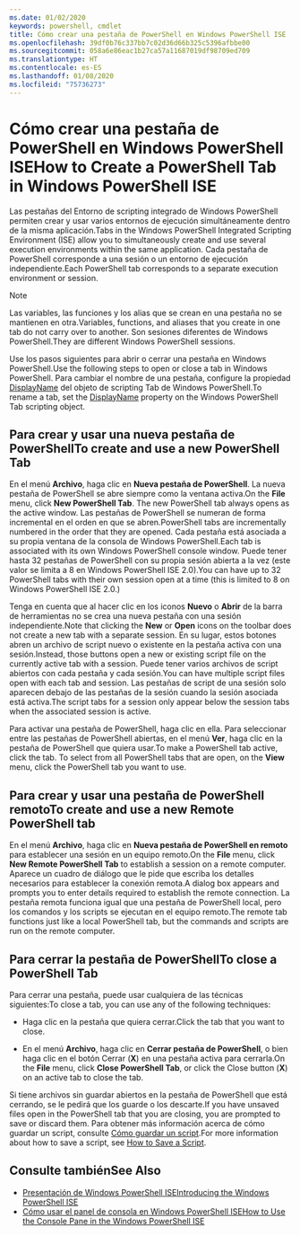 ```yaml
---
ms.date: 01/02/2020
keywords: powershell, cmdlet
title: Cómo crear una pestaña de PowerShell en Windows PowerShell ISE
ms.openlocfilehash: 39df0b76c337bb7c02d36d66b325c5396afbbe00
ms.sourcegitcommit: 058a6e86eac1b27ca57a11687019df98709ed709
ms.translationtype: HT
ms.contentlocale: es-ES
ms.lasthandoff: 01/08/2020
ms.locfileid: "75736273"
---
```

# <a name="how-to-create-a-powershell-tab-in-windows-powershell-ise"></a><span data-ttu-id="cd491-103">Cómo crear una pestaña de PowerShell en Windows PowerShell ISE</span><span class="sxs-lookup"><span data-stu-id="cd491-103">How to Create a PowerShell Tab in Windows PowerShell ISE</span></span>

<span data-ttu-id="cd491-104">Las pestañas del Entorno de scripting integrado de Windows PowerShell permiten crear y usar varios entornos de ejecución simultáneamente dentro de la misma aplicación.</span><span class="sxs-lookup"><span data-stu-id="cd491-104">Tabs in the Windows PowerShell Integrated Scripting Environment (ISE) allow you to simultaneously create and use several execution environments within the same application.</span></span> <span data-ttu-id="cd491-105">Cada pestaña de PowerShell corresponde a una sesión o un entorno de ejecución independiente.</span><span class="sxs-lookup"><span data-stu-id="cd491-105">Each PowerShell tab corresponds to a separate execution environment or session.</span></span>

> [!NOTE]
> <span data-ttu-id="cd491-106">Las variables, las funciones y los alias que se crean en una pestaña no se mantienen en otra.</span><span class="sxs-lookup"><span data-stu-id="cd491-106">Variables, functions, and aliases that you create in one tab do not carry over to another.</span></span> <span data-ttu-id="cd491-107">Son sesiones diferentes de Windows PowerShell.</span><span class="sxs-lookup"><span data-stu-id="cd491-107">They are different Windows PowerShell sessions.</span></span>

<span data-ttu-id="cd491-108">Use los pasos siguientes para abrir o cerrar una pestaña en Windows PowerShell.</span><span class="sxs-lookup"><span data-stu-id="cd491-108">Use the following steps to open or close a tab in Windows PowerShell.</span></span> <span data-ttu-id="cd491-109">Para cambiar el nombre de una pestaña, configure la propiedad [DisplayName](object-model/The-PowerShellTab-Object.md#displayname) del objeto de scripting Tab de Windows PowerShell.</span><span class="sxs-lookup"><span data-stu-id="cd491-109">To rename a tab, set the [DisplayName](object-model/The-PowerShellTab-Object.md#displayname) property on the Windows PowerShell Tab scripting object.</span></span>

## <a name="to-create-and-use-a-new-powershell-tab"></a><span data-ttu-id="cd491-110">Para crear y usar una nueva pestaña de PowerShell</span><span class="sxs-lookup"><span data-stu-id="cd491-110">To create and use a new PowerShell Tab</span></span>

<span data-ttu-id="cd491-111">En el menú **Archivo**, haga clic en **Nueva pestaña de PowerShell**. La nueva pestaña de PowerShell se abre siempre como la ventana activa.</span><span class="sxs-lookup"><span data-stu-id="cd491-111">On the **File** menu, click **New PowerShell Tab**. The new PowerShell tab always opens as the active window.</span></span> <span data-ttu-id="cd491-112">Las pestañas de PowerShell se numeran de forma incremental en el orden en que se abren.</span><span class="sxs-lookup"><span data-stu-id="cd491-112">PowerShell tabs are incrementally numbered in the order that they are opened.</span></span> <span data-ttu-id="cd491-113">Cada pestaña está asociada a su propia ventana de la consola de Windows PowerShell.</span><span class="sxs-lookup"><span data-stu-id="cd491-113">Each tab is associated with its own Windows PowerShell console window.</span></span> <span data-ttu-id="cd491-114">Puede tener hasta 32 pestañas de PowerShell con su propia sesión abierta a la vez (este valor se limita a 8 en Windows PowerShell ISE 2.0).</span><span class="sxs-lookup"><span data-stu-id="cd491-114">You can have up to 32 PowerShell tabs with their own session open at a time (this is limited to 8 on Windows PowerShell ISE 2.0.)</span></span>

<span data-ttu-id="cd491-115">Tenga en cuenta que al hacer clic en los iconos **Nuevo** o **Abrir** de la barra de herramientas no se crea una nueva pestaña con una sesión independiente.</span><span class="sxs-lookup"><span data-stu-id="cd491-115">Note that clicking the **New** or **Open** icons on the toolbar does not create a new tab with a separate session.</span></span> <span data-ttu-id="cd491-116">En su lugar, estos botones abren un archivo de script nuevo o existente en la pestaña activa con una sesión.</span><span class="sxs-lookup"><span data-stu-id="cd491-116">Instead, those buttons open a new or existing script file on the currently active tab with a session.</span></span> <span data-ttu-id="cd491-117">Puede tener varios archivos de script abiertos con cada pestaña y cada sesión.</span><span class="sxs-lookup"><span data-stu-id="cd491-117">You can have multiple script files open with each tab and session.</span></span> <span data-ttu-id="cd491-118">Las pestañas de script de una sesión solo aparecen debajo de las pestañas de la sesión cuando la sesión asociada está activa.</span><span class="sxs-lookup"><span data-stu-id="cd491-118">The script tabs for a session only appear below the session tabs when the associated session is active.</span></span>

<span data-ttu-id="cd491-119">Para activar una pestaña de PowerShell, haga clic en ella. Para seleccionar entre las pestañas de PowerShell abiertas, en el menú **Ver**, haga clic en la pestaña de PowerShell que quiera usar.</span><span class="sxs-lookup"><span data-stu-id="cd491-119">To make a PowerShell tab active, click the tab. To select from all PowerShell tabs that are open, on the **View** menu, click the PowerShell tab you want to use.</span></span>

## <a name="to-create-and-use-a-new-remote-powershell-tab"></a><span data-ttu-id="cd491-120">Para crear y usar una pestaña de PowerShell remoto</span><span class="sxs-lookup"><span data-stu-id="cd491-120">To create and use a new Remote PowerShell tab</span></span>

<span data-ttu-id="cd491-121">En el menú **Archivo**, haga clic en **Nueva pestaña de PowerShell en remoto** para establecer una sesión en un equipo remoto.</span><span class="sxs-lookup"><span data-stu-id="cd491-121">On the **File** menu, click **New Remote PowerShell Tab** to establish a session on a remote computer.</span></span> <span data-ttu-id="cd491-122">Aparece un cuadro de diálogo que le pide que escriba los detalles necesarios para establecer la conexión remota.</span><span class="sxs-lookup"><span data-stu-id="cd491-122">A dialog box appears and prompts you to enter details required to establish the remote connection.</span></span> <span data-ttu-id="cd491-123">La pestaña remota funciona igual que una pestaña de PowerShell local, pero los comandos y los scripts se ejecutan en el equipo remoto.</span><span class="sxs-lookup"><span data-stu-id="cd491-123">The remote tab functions just like a local PowerShell tab, but the commands and scripts are run on the remote computer.</span></span>

## <a name="to-close-a-powershell-tab"></a><span data-ttu-id="cd491-124">Para cerrar la pestaña de PowerShell</span><span class="sxs-lookup"><span data-stu-id="cd491-124">To close a PowerShell Tab</span></span>

<span data-ttu-id="cd491-125">Para cerrar una pestaña, puede usar cualquiera de las técnicas siguientes:</span><span class="sxs-lookup"><span data-stu-id="cd491-125">To close a tab, you can use any of the following techniques:</span></span>

- <span data-ttu-id="cd491-126">Haga clic en la pestaña que quiera cerrar.</span><span class="sxs-lookup"><span data-stu-id="cd491-126">Click the tab that you want to close.</span></span>

- <span data-ttu-id="cd491-127">En el menú **Archivo**, haga clic en **Cerrar pestaña de PowerShell**, o bien haga clic en el botón Cerrar (**X**) en una pestaña activa para cerrarla.</span><span class="sxs-lookup"><span data-stu-id="cd491-127">On the **File** menu, click **Close PowerShell Tab**, or click the Close button (**X**) on an active tab to close the tab.</span></span>

<span data-ttu-id="cd491-128">Si tiene archivos sin guardar abiertos en la pestaña de PowerShell que está cerrando, se le pedirá que los guarde o los descarte.</span><span class="sxs-lookup"><span data-stu-id="cd491-128">If you have unsaved files open in the PowerShell tab that you are closing, you are prompted to save or discard them.</span></span> <span data-ttu-id="cd491-129">Para obtener más información acerca de cómo guardar un script, consulte [Cómo guardar un script](How-to-Write-and-Run-Scripts-in-the-Windows-PowerShell-ISE.md#how-to-save-a-script).</span><span class="sxs-lookup"><span data-stu-id="cd491-129">For more information about how to save a script, see [How to Save a Script](How-to-Write-and-Run-Scripts-in-the-Windows-PowerShell-ISE.md#how-to-save-a-script).</span></span>

## <a name="see-also"></a><span data-ttu-id="cd491-130">Consulte también</span><span class="sxs-lookup"><span data-stu-id="cd491-130">See Also</span></span>

- [<span data-ttu-id="cd491-131">Presentación de Windows PowerShell ISE</span><span class="sxs-lookup"><span data-stu-id="cd491-131">Introducing the Windows PowerShell ISE</span></span>](Introducing-the-Windows-PowerShell-ISE.md)
- [<span data-ttu-id="cd491-132">Cómo usar el panel de consola en Windows PowerShell ISE</span><span class="sxs-lookup"><span data-stu-id="cd491-132">How to Use the Console Pane in the Windows PowerShell ISE</span></span>](How-to-Use-the-Console-Pane-in-the-Windows-PowerShell-ISE.md)
